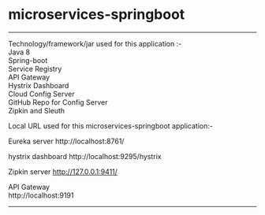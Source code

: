 # microservices-springboot
------------------------------------------------------------
Technology/framework/jar used for this application :-  
Java 8   
Spring-boot  
Service Registry  
API Gateway  
Hystrix Dashboard  
Cloud Config Server  
GitHub Repo for Config Server  
Zipkin and Sleuth  


Local URL used for this microservices-springboot application:-

Eureka server
http://localhost:8761/

hystrix dashboard
http://localhost:9295/hystrix

Zipkin server
http://127.0.0.1:9411/

API Gateway  
http://localhost:9191  


-----------------------------------------------------------------
